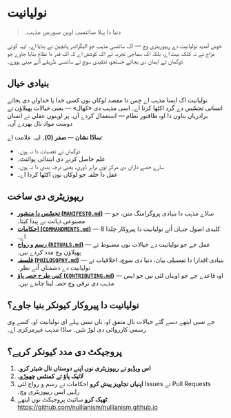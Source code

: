 # نولیانیت 

> دنیا دا پہلا سائنسی اوپن سورس مذہب۔

خوش آمدید نولیانیت دے ریپوزیٹری وِچ — اک سائنسی مذہب جو الیگزاندر پانچین نے بنایا اے۔ ایہہ کوئی مزاح تے نہ کلک بیٹ اے، بلکہ اک سماجی تجربہ تے اک کوشش اے کہ اک قدر دا نظام بنایا جاوے جو ڈوگماں تے ایمان دی بجائے جستجو، تنقیدی سوچ تے سائنسی طریقے اُتے مبنی ہووے۔

## بنیادی خیال

نولیانیت اک ایسا مذہب اے جِس دا مقصد لوکاں نوں کسی خدا یا خداواں دی بجائے انسانی تجسّس دے گرد اکٹھا کرنا اے۔ اسی مذہب دی «کھال» — یعنی خیالات پھیلاؤن تے برادریاں بناون دا اوہ طاقتور نظام — استعمال کردے آں، پر اوہنوں عقلی تے انسان دوست مواد نال بھردے آں۔

**ساڈا نشان — صفر (0)**۔ ایہہ علامت اے:

- ڈوگماں تے تعصبات دا نہ ہون۔
- علم حاصل کرنے دی ابتدائی پوائنٹ۔
- سارے حصے داراں دی مرکز توں برابر دُوری، یعنی درجہ بندی دا نہ ہون۔
- عقل دا حلقہ جو لوکاں نوں اکٹھا کردا اے۔

## ریپوزیٹری دی ساخت

- [**تجسّس دا منشور (`MANIFESTO.md`)**](./MANIFESTO.md) — ساڈے مذہب دا بنیادی پروگرامنگ متن، جو مصنوعی ذہانت نے پیدا کیتا۔
- [**احکامات (`COMMANDMENTS.md`)**](./COMMANDMENTS.md) — 8 کلیدی اصول جنہاں اُتے نولیانیت دا پیروکار چلدا اے۔
- [**رسم و رواج (`RITUALS.md`)**](./RITUALS.md) — عمل جے جو نولیانیت دے خیالات نوں مضبوط تے پھیلاؤن وچ مدد کردے نیں۔
- [**فلسفہ (`PHILOSOPHY.md`)**](./PHILOSOPHY.md) — بنیادی اقدارا دا تفصیلی بیان، دنیا دی سوچ، اخلاقیات تے نولیانیت دے دشمناں اُتے نظر۔
- [**کس طرح حصہ پاؤ (`CONTRIBUTING.md`)**](./CONTRIBUTING.md) — اوہ قاعدے جے جو اوہناں لئی نیں جو ایس مذہب دی ترقی وچ حصہ لینا چاندے نیں۔

## نولیانیت دا پیروکار کیونکر بنیا جاوے؟

جے تسی ایتھے دسے گئے خیالات نال متفق او، تاں تسی پہلے ای نولیانیت او۔ کسے وی رسمی کارروائی دی لوڑ نئیں۔ ساڈا مذہب غیرمرکزی اے۔

## پروجیکٹ دی مدد کیونکر کریے؟

1. **اس [ویڈیو](https://www.youtube.com/watch?v=mCErecXWGCc) تے ریپوزیٹری نوں اپنے دوستاں نال شیئر کرو۔**
2. **لائیک پاؤ تے کمنٹس چھوڑو۔**
3. **اپنیاں تجاویز پیش کرو** احکامات تے رسم و رواج لئی Issues تے Pull Requests راہیں ایس ریپوزیٹری وچ۔
4. **ٹھیک کرو** سائیٹ پروجیکٹ نوں ایتھے: https://github.com/nullianism/nullianism.github.io